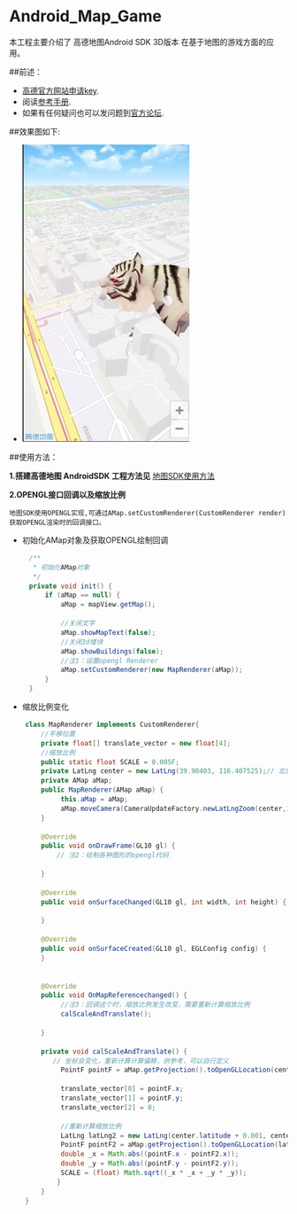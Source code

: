 Android_Map_Game
===============
本工程主要介绍了 高德地图Android SDK 3D版本 在基于地图的游戏方面的应用。

##前述：

- [高德官方网站申请key](http://id.amap.com/?ref=http%3A%2F%2Fapi.amap.com%2Fkey%2F).
- 阅读[参考手册](http://a.amap.com/lbs/static/unzip/Android_Map_Doc/index.html).
- 如果有任何疑问也可以发问题到[官方论坛](http://lbsbbs.amap.com/portal.php).

##效果图如下:

* ![Screenshot](pictures/screenshot01.png "Case01")


##使用方法：

**1.搭建高德地图 AndroidSDK 工程方法见**
[地图SDK使用方法](http://developer.amap.com/api/android-sdk/summary/)

**2.OPENGL接口回调以及缩放比例**

    地图SDK使用OPENGL实现,可通过AMap.setCustomRenderer(CustomRenderer render)获取OPENGL渲染时的回调接口。
    
- 初始化AMap对象及获取OPENGL绘制回调
``` java
     /**
      * 初始化AMap对象
      */
     private void init() {
         if (aMap == null) {
             aMap = mapView.getMap();
    
             //关闭文字
             aMap.showMapText(false);
             //关闭3d楼块
             aMap.showBuildings(false);
             //注1：设置opengl Renderer
             aMap.setCustomRenderer(new MapRenderer(aMap));
         }
     }
```
    
- 缩放比例变化   
``` java
    class MapRenderer implements CustomRenderer{
        //平移位置
        private float[] translate_vector = new float[4];
        //缩放比例
        public static float SCALE = 0.005F;
        private LatLng center = new LatLng(39.90403, 116.407525);// 北京市经纬度
        private AMap aMap;
        public MapRenderer(AMap aMap) {
             this.aMap = aMap;
             aMap.moveCamera(CameraUpdateFactory.newLatLngZoom(center,15));
        }
        
        @Override
        public void onDrawFrame(GL10 gl) {
            // 注2：绘制各种图形的opengl代码
        
        }
        
        @Override
        public void onSurfaceChanged(GL10 gl, int width, int height) {
        
        }
        
        @Override
        public void onSurfaceCreated(GL10 gl, EGLConfig config) {
        }
        
        
        @Override
        public void OnMapReferencechanged() {
             //注3：回调这个时，缩放比例发生改变，需要重新计算缩放比例
             calScaleAndTranslate();
        
        }
        
        private void calScaleAndTranslate() {
           // 坐标会变化，重新计算计算偏移，供参考，可以自行定义
             PointF pointF = aMap.getProjection().toOpenGLLocation(center);
            
             translate_vector[0] = pointF.x;
             translate_vector[1] = pointF.y;
             translate_vector[2] = 0;
            
             //重新计算缩放比例
             LatLng latLng2 = new LatLng(center.latitude + 0.001, center.longitude + 0.001);
             PointF pointF2 = aMap.getProjection().toOpenGLLocation(latLng2);
             double _x = Math.abs((pointF.x - pointF2.x));
             double _y = Math.abs((pointF.y - pointF2.y));
             SCALE = (float) Math.sqrt((_x * _x + _y * _y));
            }   
        }
    }
```